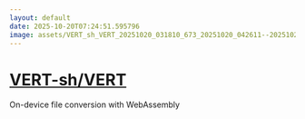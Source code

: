 ```yaml
---
layout: default
date: 2025-10-20T07:24:51.595796
image: assets/VERT_sh_VERT_20251020_031810_673_20251020_042611--20251020T062611240--cropped.png
---
```


# [VERT-sh/VERT](https://github.com/VERT-sh/VERT/)

On-device file conversion with WebAssembly
